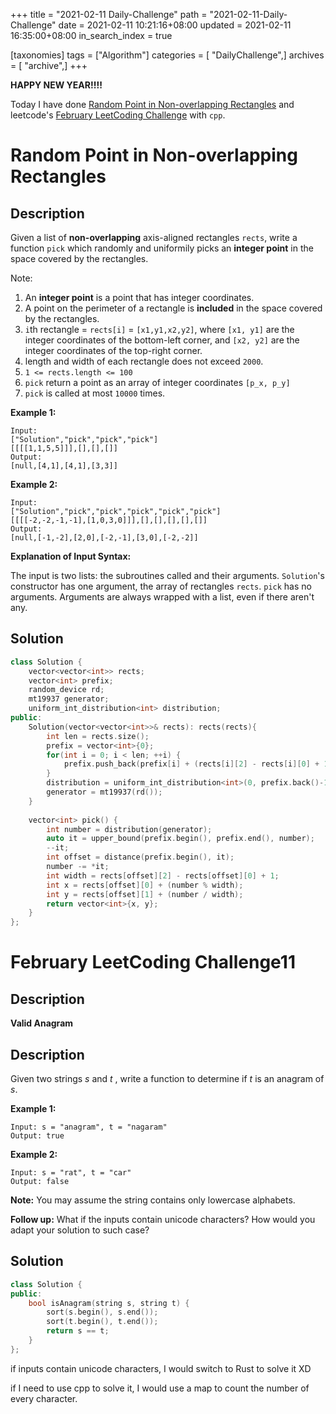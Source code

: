 +++
title = "2021-02-11 Daily-Challenge"
path = "2021-02-11-Daily-Challenge"
date = 2021-02-11 10:21:16+08:00
updated = 2021-02-11 16:35:00+08:00
in_search_index = true

[taxonomies]
tags = ["Algorithm"]
categories = [ "DailyChallenge",]
archives = [ "archive",]
+++

**HAPPY NEW YEAR!!!!**

Today I have done [Random Point in Non-overlapping Rectangles](https://leetcode.com/problems/random-point-in-non-overlapping-rectangles/) and leetcode's [February LeetCoding Challenge](https://leetcode.com/explore/featured/card/february-leetcoding-challenge-2021/585/week-2-february-8th-february-14th/3636/) with `cpp`.

<!-- more -->

# Random Point in Non-overlapping Rectangles

## Description

Given a list of **non-overlapping** axis-aligned rectangles `rects`, write a function `pick` which randomly and uniformily picks an **integer point** in the space covered by the rectangles.

Note:

1. An **integer point** is a point that has integer coordinates. 
2. A point on the perimeter of a rectangle is **included** in the space covered by the rectangles. 
3. `i`th rectangle = `rects[i]` = `[x1,y1,x2,y2]`, where `[x1, y1]` are the integer coordinates of the bottom-left corner, and `[x2, y2]` are the integer coordinates of the top-right corner.
4. length and width of each rectangle does not exceed `2000`.
5. `1 <= rects.length <= 100`
6. `pick` return a point as an array of integer coordinates `[p_x, p_y]`
7. `pick` is called at most `10000` times.

**Example 1:**

```
Input: 
["Solution","pick","pick","pick"]
[[[[1,1,5,5]]],[],[],[]]
Output: 
[null,[4,1],[4,1],[3,3]]
```

**Example 2:**

```
Input: 
["Solution","pick","pick","pick","pick","pick"]
[[[[-2,-2,-1,-1],[1,0,3,0]]],[],[],[],[],[]]
Output: 
[null,[-1,-2],[2,0],[-2,-1],[3,0],[-2,-2]]
```

**Explanation of Input Syntax:**

The input is two lists: the subroutines called and their arguments. `Solution`'s constructor has one argument, the array of rectangles `rects`. `pick` has no arguments. Arguments are always wrapped with a list, even if there aren't any.

## Solution

``` cpp
class Solution {
    vector<vector<int>> rects;
    vector<int> prefix;
    random_device rd;
    mt19937 generator;
    uniform_int_distribution<int> distribution;
public:
    Solution(vector<vector<int>>& rects): rects(rects){
        int len = rects.size();
        prefix = vector<int>{0};
        for(int i = 0; i < len; ++i) {
            prefix.push_back(prefix[i] + (rects[i][2] - rects[i][0] + 1) * (rects[i][3] - rects[i][1] + 1));
        }
        distribution = uniform_int_distribution<int>(0, prefix.back()-1);
        generator = mt19937(rd());
    }
    
    vector<int> pick() {
        int number = distribution(generator);
        auto it = upper_bound(prefix.begin(), prefix.end(), number);
        --it;
        int offset = distance(prefix.begin(), it);
        number -= *it;
        int width = rects[offset][2] - rects[offset][0] + 1;
        int x = rects[offset][0] + (number % width);
        int y = rects[offset][1] + (number / width);
        return vector<int>{x, y};
    }
};
```

# February LeetCoding Challenge11

## Description

**Valid Anagram**

## Description

Given two strings *s* and *t* , write a function to determine if *t* is an anagram of *s*.

**Example 1:**

```
Input: s = "anagram", t = "nagaram"
Output: true
```

**Example 2:**

```
Input: s = "rat", t = "car"
Output: false
```

**Note:**
You may assume the string contains only lowercase alphabets.

**Follow up:**
What if the inputs contain unicode characters? How would you adapt your solution to such case?

## Solution

``` cpp
class Solution {
public:
    bool isAnagram(string s, string t) {
        sort(s.begin(), s.end());
        sort(t.begin(), t.end());
        return s == t;
    }
};
```

if inputs contain unicode characters, I would switch to Rust to solve it XD

if I need to use cpp to solve it, I would use a map to count the number of every character.
